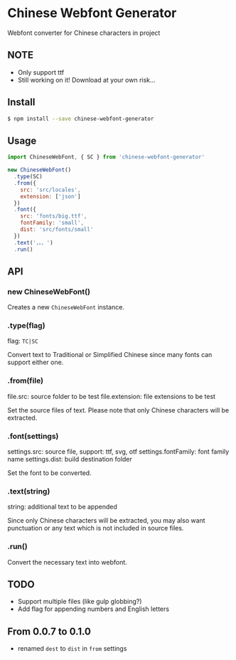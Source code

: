 # Chinese Webfont Generator

Webfont converter for Chinese characters in project

## NOTE

- Only support ttf
- Still working on it! Download at your own risk...

## Install

```sh
$ npm install --save chinese-webfont-generator
```

## Usage

```js
import ChineseWebFont, { SC } from 'chinese-webfont-generator'

new ChineseWebFont()
  .type(SC)
  .from({
    src: 'src/locales',
    extension: ['json']
  })
  .font({
    src: 'fonts/big.ttf',
    fontFamily: 'small',
    dist: 'src/fonts/small'
  })
  .text('，。、')
  .run()
```

## API

### new ChineseWebFont()

Creates a new `ChineseWebFont` instance.

### .type(flag)

flag: `TC|SC`

Convert text to Traditional or Simplified Chinese since many fonts can support either one.

### .from(file)

file.src: source folder to be test
file.extension: file extensions to be test

Set the source files of text. Please note that only Chinese characters will be extracted.

### .font(settings)

settings.src: source file, support: ttf, svg, otf
settings.fontFamily: font family name
settings.dist: build destination folder

Set the font to be converted.

### .text(string)

string: additional text to be appended

Since only Chinese characters will be extracted, you may also want punctuation or any text which is not included in source files.

### .run()

Convert the necessary text into webfont.

## TODO

- Support multiple files (like gulp globbing?)
- Add flag for appending numbers and English letters

## From 0.0.7 to 0.1.0

- renamed `dest` to `dist` in `from` settings
